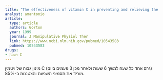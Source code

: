 ```yaml
---
title: "The effectiveness of vitamin C in preventing and relieving the symptoms of virus-induced respiratory infections"
analyst: amantonio
article:
  type: article
  authors: Gorton
  year: 1999
  journal: J Manipulative Physiol Ther
  link: https://www.ncbi.nlm.nih.gov/pubmed/10543583
  pubmed: 10543583
drugs:
- ויטמין C
---
```


מינון גבוה של ויטמין C (גרם אחד כל שעה למשך 6 שעות ולאחר מכן 3 פעמים ביום) מוריד את תסמיני השפעת והצטננות ב-85%.
